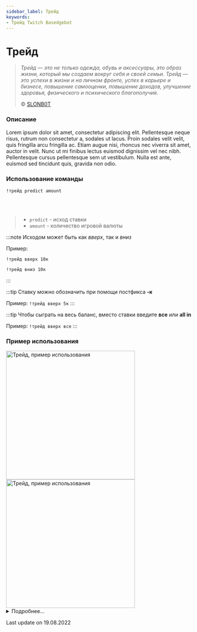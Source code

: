 ```yaml
---
sidebar_label: Трейд
keywords:
- Трейд Twitch Basedgebot
---
```


# Трейд

> *<quote>Трейд — это не только одежда, обувь и аксессуары, это образ жизни, который мы создаем вокруг себя и своей семьи. Трейд — это успехи в жизни и на личном фронте, успех в карьере и бизнесе, повышение самооценки, повышение доходов, улучшение здоровья, физического и психического благополучия.</quote>*
>
> © <a class="slonbot trade" href="https://www.twitch.tv/slonb0t">SLONB0T</a>

### Описание

Lorem ipsum dolor sit amet, consectetur adipiscing elit. Pellentesque neque risus, rutrum non consectetur a, sodales ut lacus. Proin sodales velit velit, quis fringilla arcu fringilla ac. Etiam augue nisi, rhoncus nec viverra sit amet, auctor in velit. Nunc ut mi finibus lectus euismod dignissim vel nec nibh. Pellentesque cursus pellentesque sem ut vestibulum. Nulla est ante, euismod sed tincidunt quis, gravida non odio.

### Использование команды

<code>!трейд predict amount</code>

<br/>
<br/>

>- <code>predict</code> - исход ставки
>- <code>amount</code> - количество игровой валюты

:::note
Исходом может быть как <i>вверх</i>, так и <i>вниз</i>

Пример:
<p><code>!трейд вверх 10к</code></p>

<p><code>!трейд вниз 10к</code></p>
:::

:::tip
Ставку можно обозначить при помощи постфикса <b>-к</b>

Пример: <code>!трейд вверх 5к</code>
:::

:::tip
Чтобы сыграть на весь баланс, вместо ставки введите <b>все</b> или <b>all in</b>

Пример: <code>!трейд вверх все</code>
:::

### Пример использования

<img src="https://media3.giphy.com/media/GBYpEm0BOsqj9by7XS/giphy.gif?cid=790b7611040b86bda9d5abc7033c7bb8acc8673dbae0416a&rid=giphy.gif&ct=g" alt="Трейд, пример использования" width="350"/>
<img src="https://media4.giphy.com/media/tOC5MbHkxsRpaBJVPK/giphy.gif?cid=790b7611e52077dbffa7e80dbace2303c653b58a9af2d396&rid=giphy.gif&ct=g" alt="Трейд, пример использования" width="350" id="example-right"/>

<details>
  <summary>Подробнее...</summary>
  <div>

| Global cooldown | 3 seconds⠀⠀⠀⠀⠀⠀⠀⠀⠀⠀⠀⠀ |
|:----------------|:----------------------|
| User cooldown   | 3 seconds             |
| Mod only        | No                    |
| Sub only        | No                    |
| Aliases         | !trade                |

  </div>
</details>

<p class="update">Last update on 19.08.2022</p>